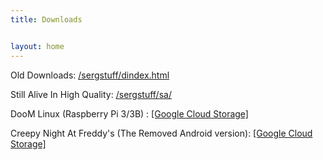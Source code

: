 ```yaml
---
title: Downloads


layout: home
---
```


Old Downloads: [/sergstuff/dindex.html](/sergstuff/dindex.html)

Still Alive In High Quality: [/sergstuff/sa/](/sergstuff/sa/)

DooM Linux (Raspberry Pi 3/3B) : [[Google Cloud Storage]](https://storage.googleapis.com/sage-momentum-140108.appspot.com/doomlin.img)

Creepy Night At Freddy's (The Removed Android version): [[Google Cloud Storage]](https://storage.googleapis.com/sage-momentum-140108.appspot.com/cnaf-android-shipping-arm64-es2.apk)

